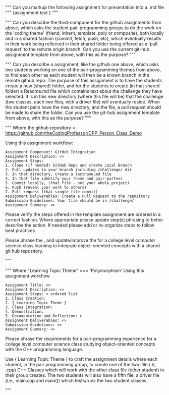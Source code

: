 """ Can you markup the following assignment for presentation into a .md file """ {assignment text } """

"""
Can you describe the third-component for the github assignments from above, which asks the student pair-programming groups to do the work on the 'coding theme' (friend, inherit, template, poly or composite), both locally and in a shared fashion (commit, fetch, push, etc), which eventually results in their work being reflected in their shared folder being offered as a 'pull request' to the remote origin branch. Can you use the current git-hub assignment template from above, with this as the purpose?
"""

"""
Can you describe a assignment, like the github one above, which asks two students working on one of the pair-programming themes from above, to find each other as each student will then be a known branch in the remote github repo. The purpose of this assignment is to have the students create a new (shared) folder, and for the students to create (in that shared folder) a Readme.md file which contains text about the challenge they have selected. It is in this new directory (where this file will be) that the challenge (two classes, each two files, with a driver file) will eventually reside. When the student pairs have the new directory, and the file, a pull request should be made to share the folder.  Can you use the git-hub assignment template from above, with this as the purpose?
"""

"""
Where the github repository = https://github.com/theCodingProfessor/CPP_Person_Class_Demo

Using this assignment workflow:
``` 
Assignment Component: GitHub Integration
Assignment Description: <>
Assignment Steps: 
1. Clone (if needed) GitHub Repo and create Local Branch
2. Pull updates to your branch including /challenge/ dir 
3. In that directory, create a lastname.md file
4. In that file identify your theme and pair-partner
5. Commit locally, (that file - not your whole project)
6. Push (reveal your work to others)
7. Pull request (that single file commit)
Assignment Deliverables: Create a Pull Request to the repository
Submission Guidelines: Your file should be in /challenge/
Assignment Summary: <>
``` 

Please verify the steps offered in the template assignment are ordered in a correct fashion. Where appropriate please update step(s) phrasing to better describe the action. If needed please add or re-organize steps to follow best practices

Please phrase the <Assignment Description>, <Assignment Summary> and update/improve the <Submission Guidelines> for a college level computer science class learning to integrate object-oriented concepts with a shared git hub repository.

"""


"""
Where "Learning Topic Theme" === 'Polymorphism'
Using this assignment workflow
``` 
Assignment Title: <>
Assignment Description: <>
Assignment Steps: < ordered list 
1. Class Creation:
2. { Learning Topic Theme }
3. Class Integration:
4. Demonstration:
5. Documentation and Reflection: >
Assignment Deliverables: <>
Submission Guidelines: <>
Assignment Summary: <>
``` 
Please phrase the requirements for a pair-programming experience for a college level computer science class studying object-oriented concepts with the C++ programming language.

Use { Learning Topic Theme } to craft the assignment details where each student, in the pair programming group, to create one of the two-file (.h, .cpp) C++ Classes which will work with the other class file (other student) in their group creates. The two students will also have a fifth file, a driver file (i.e., main.cpp and main()) which tests/runs the two student classes.

"""


